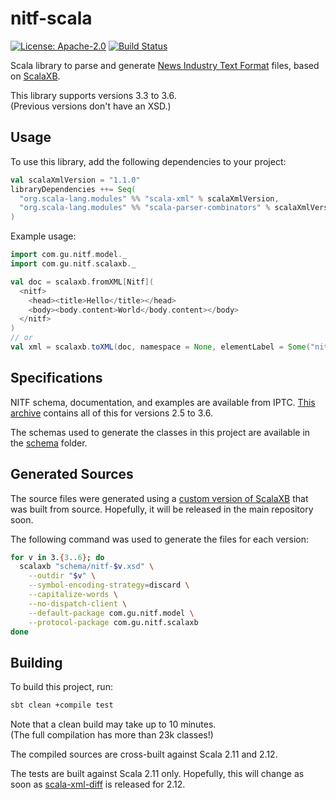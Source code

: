 # nitf-scala
[![License: Apache-2.0](https://img.shields.io/github/license/guardian/nitf-scala.svg)](https://github.com/guardian/nitf-scala/blob/master/LICENSE)
[![Build Status](https://travis-ci.org/guardian/nitf-scala.svg?branch=master)](https://travis-ci.org/guardian/nitf-scala)
<!--
![Maven Metadata](https://img.shields.io/maven-metadata/v/http/central.maven.org/maven2/com/gu/nitf-scala/maven-metadata.xml.svg)
-->

Scala library to parse and generate [News Industry Text Format](https://iptc.org/standards/nitf/) files,
based on [ScalaXB](http://scalaxb.org).

This library supports versions 3.3 to 3.6.  
(Previous versions don't have an XSD.)

## Usage

To use this library, add the following dependencies to your project:
```scala
val scalaXmlVersion = "1.1.0"
libraryDependencies ++= Seq(
  "org.scala-lang.modules" %% "scala-xml" % scalaXmlVersion,
  "org.scala-lang.modules" %% "scala-parser-combinators" % scalaXmlVersion
)
```

Example usage:
```scala
import com.gu.nitf.model._
import com.gu.nitf.scalaxb._

val doc = scalaxb.fromXML[Nitf](
  <nitf>
    <head><title>Hello</title></head>
    <body><body.content>World</body.content></body>
  </nitf>
)
// or
val xml = scalaxb.toXML(doc, namespace = None, elementLabel = Some("nitf"), scope = defaultScope)
```

## Specifications

NITF schema, documentation, and examples are available from IPTC.
[This archive](http://www.iptc.org/std/NITF/NITF.zip) contains all of this for versions 2.5 to 3.6.

The schemas used to generate the classes in this project are available in the [schema](schema) folder.

## Generated Sources

The source files were generated using a
[custom version of ScalaXB](https://github.com/hosamaly/scalaxb/archive/bd92a411fa863815019a216d23f7b8d9d342b27b.zip)
that was built from source. Hopefully, it will be released in the main repository soon.

The following command was used to generate the files for each version:
```bash
for v in 3.{3..6}; do
  scalaxb "schema/nitf-$v.xsd" \
    --outdir "$v" \
    --symbol-encoding-strategy=discard \
    --capitalize-words \
    --no-dispatch-client \
    --default-package com.gu.nitf.model \
    --protocol-package com.gu.nitf.scalaxb
done
```

## Building

To build this project, run:
```bash
sbt clean +compile test
```
Note that a clean build may take up to 10 minutes.  
(The full compilation has more than 23k classes!)

The compiled sources are cross-built against Scala 2.11 and 2.12.

The tests are built against Scala 2.11 only.
Hopefully, this will change as soon as
[scala-xml-diff](https://github.com/andyglow/scala-xml-diff)
is released for 2.12.
